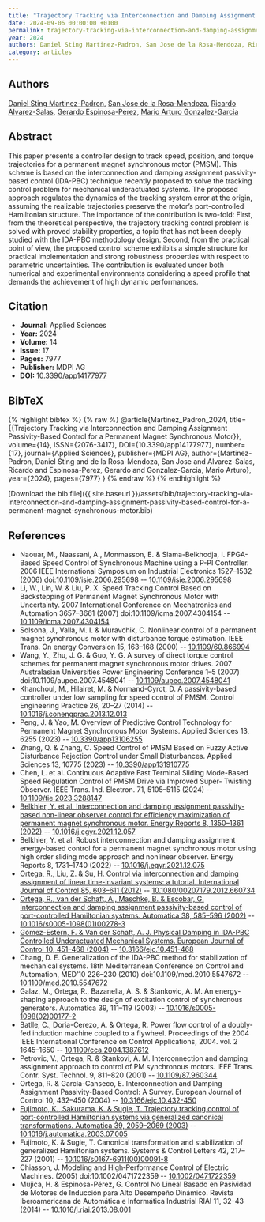 ```yaml
---
title: "Trajectory Tracking via Interconnection and Damping Assignment Passivity-Based Control for a Permanent Magnet Synchronous Motor"
date: 2024-09-06 00:00:00 +0100
permalink: trajectory-tracking-via-interconnection-and-damping-assignment-passivity-based-control-for-a-permanent-magnet-synchronous-motor
year: 2024
authors: Daniel Sting Martinez-Padron, San Jose de la Rosa-Mendoza, Ricardo Alvarez-Salas, Gerardo Espinosa-Perez, Mario Arturo Gonzalez-Garcia
category: articles
---
```

 
## Authors
[Daniel Sting Martinez-Padron](authors/daniel-sting-martinez-padron), [San Jose de la Rosa-Mendoza](authors/san-jose-de-la-rosa-mendoza), [Ricardo Alvarez-Salas](authors/ricardo-alvarez-salas), [Gerardo Espinosa-Perez](authors/gerardo-espinosa-perez), [Mario Arturo Gonzalez-Garcia](authors/mario-arturo-gonzalez-garcia)
 
## Abstract
This paper presents a controller design to track speed, position, and torque trajectories for a permanent magnet synchronous motor (PMSM). This scheme is based on the interconnection and damping assignment passivity-based control (IDA-PBC) technique recently proposed to solve the tracking control problem for mechanical underactuated systems. The proposed approach regulates the dynamics of the tracking system error at the origin, assuming the realizable trajectories preserve the motor’s port-controlled Hamiltonian structure. The importance of the contribution is two-fold: First, from the theoretical perspective, the trajectory tracking control problem is solved with proved stability properties, a topic that has not been deeply studied with the IDA-PBC methodology design. Second, from the practical point of view, the proposed control scheme exhibits a simple structure for practical implementation and strong robustness properties with respect to parametric uncertainties. The contribution is evaluated under both numerical and experimental environments considering a speed profile that demands the achievement of high dynamic performances.
 
## Citation
- **Journal:** Applied Sciences
- **Year:** 2024
- **Volume:** 14
- **Issue:** 17
- **Pages:** 7977
- **Publisher:** MDPI AG
- **DOI:** [10.3390/app14177977](https://doi.org/10.3390/app14177977)
 
## BibTeX
{% highlight bibtex %}
{% raw %}
@article{Martinez_Padron_2024,
  title={{Trajectory Tracking via Interconnection and Damping Assignment Passivity-Based Control for a Permanent Magnet Synchronous Motor}},
  volume={14},
  ISSN={2076-3417},
  DOI={10.3390/app14177977},
  number={17},
  journal={Applied Sciences},
  publisher={MDPI AG},
  author={Martinez-Padron, Daniel Sting and de la Rosa-Mendoza, San Jose and Alvarez-Salas, Ricardo and Espinosa-Perez, Gerardo and Gonzalez-Garcia, Mario Arturo},
  year={2024},
  pages={7977}
}
{% endraw %}
{% endhighlight %}
 
[Download the bib file]({{ site.baseurl }}/assets/bib/trajectory-tracking-via-interconnection-and-damping-assignment-passivity-based-control-for-a-permanent-magnet-synchronous-motor.bib)
 
## References
- Naouar, M., Naassani, A., Monmasson, E. & Slama-Belkhodja, I. FPGA-Based Speed Control of Synchronous Machine using a P-PI Controller. 2006 IEEE International Symposium on Industrial Electronics 1527–1532 (2006) doi:10.1109/isie.2006.295698 -- [10.1109/isie.2006.295698](https://doi.org/10.1109/isie.2006.295698)
- Li, W., Lin, W. & Liu, P. X. Speed Tracking Control Based on Backstepping of Permanent Magnet Synchronous Motor with Uncertainty. 2007 International Conference on Mechatronics and Automation 3657–3661 (2007) doi:10.1109/icma.2007.4304154 -- [10.1109/icma.2007.4304154](https://doi.org/10.1109/icma.2007.4304154)
- Solsona, J., Valla, M. I. & Muravchik, C. Nonlinear control of a permanent magnet synchronous motor with disturbance torque estimation. IEEE Trans. On energy Conversion 15, 163–168 (2000) -- [10.1109/60.866994](https://doi.org/10.1109/60.866994)
- Wang, Y., Zhu, J. G. & Guo, Y. G. A survey of direct torque control schemes for permanent magnet synchronous motor drives. 2007 Australasian Universities Power Engineering Conference 1–5 (2007) doi:10.1109/aupec.2007.4548041 -- [10.1109/aupec.2007.4548041](https://doi.org/10.1109/aupec.2007.4548041)
- Khanchoul, M., Hilairet, M. & Normand-Cyrot, D. A passivity-based controller under low sampling for speed control of PMSM. Control Engineering Practice 26, 20–27 (2014) -- [10.1016/j.conengprac.2013.12.013](https://doi.org/10.1016/j.conengprac.2013.12.013)
- Peng, J. & Yao, M. Overview of Predictive Control Technology for Permanent Magnet Synchronous Motor Systems. Applied Sciences 13, 6255 (2023) -- [10.3390/app13106255](https://doi.org/10.3390/app13106255)
- Zhang, Q. & Zhang, C. Speed Control of PMSM Based on Fuzzy Active Disturbance Rejection Control under Small Disturbances. Applied Sciences 13, 10775 (2023) -- [10.3390/app131910775](https://doi.org/10.3390/app131910775)
- Chen, L. et al. Continuous Adaptive Fast Terminal Sliding Mode-Based Speed Regulation Control of PMSM Drive via Improved Super- Twisting Observer. IEEE Trans. Ind. Electron. 71, 5105–5115 (2024) -- [10.1109/tie.2023.3288147](https://doi.org/10.1109/tie.2023.3288147)
- [Belkhier, Y. et al. Interconnection and damping assignment passivity-based non-linear observer control for efficiency maximization of permanent magnet synchronous motor. Energy Reports 8, 1350–1361 (2022)](interconnection-and-damping-assignment-passivity-based-non-linear-observer-control-for-efficiency-maximization-of-permanent-magnet-synchronous-motor) -- [10.1016/j.egyr.2021.12.057](https://doi.org/10.1016/j.egyr.2021.12.057)
- Belkhier, Y. et al. Robust interconnection and damping assignment energy-based control for a permanent magnet synchronous motor using high order sliding mode approach and nonlinear observer. Energy Reports 8, 1731–1740 (2022) -- [10.1016/j.egyr.2021.12.075](https://doi.org/10.1016/j.egyr.2021.12.075)
- [Ortega, R., Liu, Z. & Su, H. Control via interconnection and damping assignment of linear time-invariant systems: a tutorial. International Journal of Control 85, 603–611 (2012)](control-via-interconnection-and-damping-assignment-of-linear-time-invariant-systems-a-tutorial) -- [10.1080/00207179.2012.660734](https://doi.org/10.1080/00207179.2012.660734)
- [Ortega, R., van der Schaft, A., Maschke, B. & Escobar, G. Interconnection and damping assignment passivity-based control of port-controlled Hamiltonian systems. Automatica 38, 585–596 (2002)](interconnection-and-damping-assignment-passivity-based-control-of-port-controlled-hamiltonian-systems) -- [10.1016/s0005-1098(01)00278-3](https://doi.org/10.1016/s0005-1098(01)00278-3)
- [Gómez-Estern, F. & Van der Schaft, A. J. Physical Damping in IDA-PBC Controlled Underactuated Mechanical Systems. European Journal of Control 10, 451–468 (2004)](physical-damping-in-ida-pbc-controlled-underactuated-mechanical-systems) -- [10.3166/ejc.10.451-468](https://doi.org/10.3166/ejc.10.451-468)
- Chang, D. E. Generalization of the IDA-PBC method for stabilization of mechanical systems. 18th Mediterranean Conference on Control and Automation, MED’10 226–230 (2010) doi:10.1109/med.2010.5547672 -- [10.1109/med.2010.5547672](https://doi.org/10.1109/med.2010.5547672)
- Galaz, M., Ortega, R., Bazanella, A. S. & Stankovic, A. M. An energy-shaping approach to the design of excitation control of synchronous generators. Automatica 39, 111–119 (2003) -- [10.1016/s0005-1098(02)00177-2](https://doi.org/10.1016/s0005-1098(02)00177-2)
- Batlle, C., Doria-Cerezo, A. & Ortega, R. Power flow control of a doubly-fed induction machine coupled to a flywheel. Proceedings of the 2004 IEEE International Conference on Control Applications, 2004. vol. 2 1645–1650 -- [10.1109/cca.2004.1387612](https://doi.org/10.1109/cca.2004.1387612)
- Petrovic, V., Ortega, R. & Stankovi, A. M. Interconnection and damping assignment approach to control of PM synchronous motors. IEEE Trans. Contr. Syst. Technol. 9, 811–820 (2001) -- [10.1109/87.960344](https://doi.org/10.1109/87.960344)
- Ortega, R. & García-Canseco, E. Interconnection and Damping Assignment Passivity-Based Control: A Survey. European Journal of Control 10, 432–450 (2004) -- [10.3166/ejc.10.432-450](https://doi.org/10.3166/ejc.10.432-450)
- [Fujimoto, K., Sakurama, K. & Sugie, T. Trajectory tracking control of port-controlled Hamiltonian systems via generalized canonical transformations. Automatica 39, 2059–2069 (2003)](trajectory-tracking-control-of-port-controlled-hamiltonian-systems-via-generalized-canonical-transformations) -- [10.1016/j.automatica.2003.07.005](https://doi.org/10.1016/j.automatica.2003.07.005)
- Fujimoto, K. & Sugie, T. Canonical transformation and stabilization of generalized Hamiltonian systems. Systems &amp; Control Letters 42, 217–227 (2001) -- [10.1016/s0167-6911(00)00091-8](https://doi.org/10.1016/s0167-6911(00)00091-8)
- Chiasson, J. Modeling and High‐Performance Control of Electric Machines. (2005) doi:10.1002/0471722359 -- [10.1002/0471722359](https://doi.org/10.1002/0471722359)
- Mujica, H. & Espinosa-Pérez, G. Control No Lineal Basado en Pasividad de Motores de Inducción para Alto Desempeño Dinámico. Revista Iberoamericana de Automática e Informática Industrial RIAI 11, 32–43 (2014) -- [10.1016/j.riai.2013.08.001](https://doi.org/10.1016/j.riai.2013.08.001)

